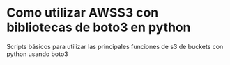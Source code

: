 # Como utilizar AWSS3 con bibliotecas de boto3 en python
Scripts básicos para utilizar las principales funciones de s3 de buckets con python usando boto3
